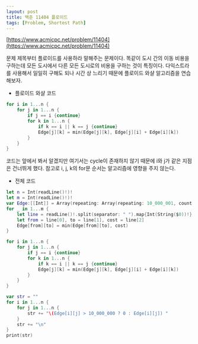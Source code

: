 ```yaml
---
layout: post
title: 백준 11404 플로이드
tags: [Problem, Shortest Path]
---
```


[https://www.acmicpc.net/problem/11404](https://www.acmicpc.net/problem/11404)

문제 제목부터 플로이드를 사용하라 말해주는 문제이다. 똑같이 도시 간의 이동 비용을 구하는데 모든 도시에서 다른 모든 도시로의 비용을 구하는 것이 특징이다. 다익스트라를 사용해서 일일히 구해도 되나 시간 상 느리기 때문에 플로이드 와샬 알고리즘을 연습해보자.  
- 플로이드 와샬 코드



```swift
for i in 1...n {
    for j in 1...n {
        if j == i {continue}
        for k in 1...n {
            if k == i || k == j {continue}
            Edge[j][k] = min(Edge[j][k], Edge[j][i] + Edge[i][k])
        }
    }
}
```
코드는 앞에서 봐서 알겠지만 여기서는 cycle이 존재하지 않기 때문에 i와 j가 같은 지점은 건너뛰게 했다. 참고로 i, j, k의 for문 순서는 알고리즘에 영향을 주지 않는다.  

- 전체 코드



```swift
let n = Int(readLine()!)!
let m = Int(readLine()!)!
var Edge:[[Int]] = Array(repeating: Array(repeating: 10_000_001, count: n+1), count: n+1)
for _ in 1...m {
    let line = readLine()!.split(separator: " ").map{Int(String($0))!}
    let from = line[0], to = line[1], cost = line[2]
    Edge[from][to] = min(Edge[from][to], cost)
}

for i in 1...n {
    for j in 1...n {
        if j == i {continue}
        for k in 1...n {
            if k == i || k == j {continue}
            Edge[j][k] = min(Edge[j][k], Edge[j][i] + Edge[i][k])
        }
    }
}

var str = ""
for i in 1...n {
    for j in 1...n {
        str += "\(Edge[i][j] > 10_000_000 ? 0 : Edge[i][j]) "
    }
    str += "\n"
}
print(str)
```

